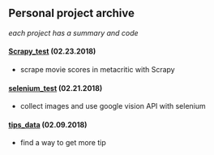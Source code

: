 ## Personal project archive
*each project has a summary and code* <br />

#### [Scrapy_test](https://github.com/Moons08/personal-project-archive/tree/master/180222_Scrapy_metacritic) (02.23.2018)
- scrape movie scores in metacritic with Scrapy

#### [selenium_test](https://github.com/Moons08/personal-project-archive/tree/master/180221_selenium) (02.21.2018)
- collect images and use google vision API with selenium

#### [tips_data](https://github.com/Moons08/personal-project-archive/tree/master/180209_seaborn_tips) (02.09.2018)
- find a way to get more tip
